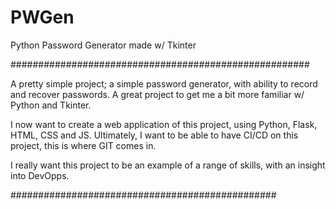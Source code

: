 # PWGen
Python Password Generator made w/ Tkinter 


######################################################


A pretty simple project; a simple password generator, with ability to record and recover passwords. A great project to get me a bit more familiar w/ Python and Tkinter.

I now want to create a web application of this project, using Python, Flask, HTML, CSS and JS. Ultimately, I want to be able to have CI/CD on this project, this is where GIT comes in.

I really want this project to be an example of a range of skills, with an insight into DevOpps.

################################################

